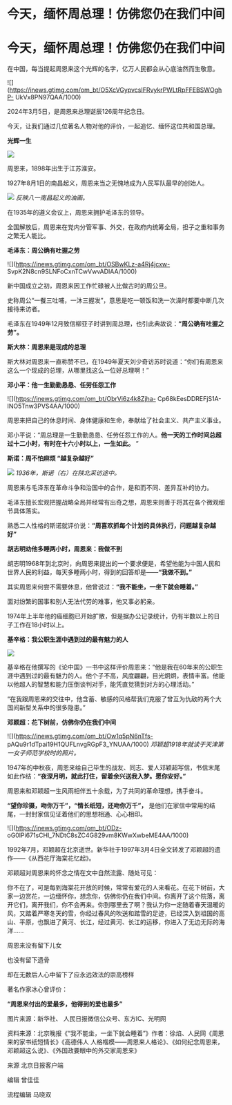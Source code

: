 # 今天，缅怀周总理！仿佛您仍在我们中间

# 今天，缅怀周总理！仿佛您仍在我们中间

在中国，每当提起周恩来这个光辉的名字，亿万人民都会从心底油然而生敬意。

![](https://inews.gtimg.com/om_bt/O5XcVGypvcsIFRvykrPWLtRpFFEBSWOghP-
UkVx8PN97QAA/1000)

2024年3月5日，是周恩来总理诞辰126周年纪念日。

今天，让我们通过几位著名人物对他的评价，一起追忆、缅怀这位共和国总理。

**光辉一生**

![](https://inews.gtimg.com/om_bt/O413T6VCWcPAOE19Dk_Q_oJEizr0zdWv4tt6dkvixz19IAA/1000)

周恩来，1898年出生于江苏淮安。

1927年8月1日的南昌起义，周恩来当之无愧地成为人民军队最早的创始人。

![](https://inews.gtimg.com/om_bt/OKsCO86ns07OCDfvK8-eLIBJRl3Gx8wuVI77HhyauvEVEAA/1000)
_反映八一南昌起义的油画。_

在1935年的遵义会议上，周恩来拥护毛泽东的领导。

全国解放后，周恩来在党内分管军事、外交，在政府内统筹全局，担子之重和事务之繁无人能比。

**毛泽东：周公确有吐握之劳**

![](https://inews.gtimg.com/om_bt/OSBwKLz-a4Rj4jcxw-
SvpK2N8cn9SLNFoCxnTCwVwvADIAA/1000)

新中国成立之初，周恩来因工作忙碌被人比做古时的周公旦。

史称周公“一餐三吐哺，一沐三握发”，意思是吃一顿饭和洗一次澡时都要中断几次接待来访者。

毛泽东在1949年12月致信柳亚子时讲到周总理，也引此典故说：**“周公确有吐握之劳”。**

**斯大林：周恩来是现成的总理**

斯大林对周恩来一直称赞不已，在1949年夏天刘少奇访苏时说道：“你们有周恩来这么一个现成的总理，从哪里找这么一位好总理啊！”

**邓小平：他一生勤勤恳恳、任劳任怨工作**

![](https://inews.gtimg.com/om_bt/ObrVi6z4k8Zjha-
Cp68kEesDDREFjS1A-INO5Tnw3PVS4AA/1000)

周恩来把自己的休息时间、身体健康和生命，奉献给了社会主义、共产主义事业。

邓小平说：“周总理是一生勤勤恳恳、任劳任怨工作的人。**他一天的工作时间总超过十二小时，有时在十六小时以上，一生如此。** ”

**斯诺：周不怕麻烦 “越复杂越好”**

![](https://inews.gtimg.com/om_bt/OaSYL2geDpc1Fu3w72vO2IuyEKwipZIk78nOoZ8TiwA6cAA/1000)
_1936年，斯诺（右）在陕北采访途中。_

周恩来与毛泽东在革命斗争和治国中的合作，是和而不同、差异互补的协力。

毛泽东擅长宏观把握战略全局并经常有出奇之想，周恩来则善于将其在各个微观细节具体落实。

熟悉二人性格的斯诺就评价说：**“周喜欢抓每个计划的具体执行，问题越复杂越好”**

**胡志明劝他多睡两小时，周恩来：我做不到**

胡志明1968年到北京时，向周恩来提出的一个要求便是，希望他能为中国人民和世界人民的利益，每天多睡两小时，得到的回答却是——**“我做不到。”**

其实周恩来何尝不需要休息，他曾说过：**“我不能坐，一坐下就会睡着。”**

面对纷繁的国事和别人无法代劳的难事，他又事必躬亲。

1974年上半年他的癌细胞已开始扩散，但是据办公记录统计，仍有半数以上的日子工作在18小时以上。

**基辛格：我公职生涯中遇到过的最有魅力的人**

![](https://inews.gtimg.com/om_bt/OYBRQ7QVCvuvWQwJCEMVVGztyBEK3M_pEa8hIDSZeue34AA/1000)

基辛格在他撰写的《论中国》一书中这样评价周恩来：“他是我在60年来的公职生涯中遇到过的最有魅力的人。他个子不高，风度翩翩，目光炯炯，表情丰富。他能以他超人的智慧和能力压倒谈判对手，能凭直觉猜到对方的心理活动。”

“在我跟周恩来的交往中，他含蓄、敏感的风格帮我们克服了曾互为仇敌的两个大国间新型关系中的很多隐患。”

**邓颖超：花下树前，仿佛你仍在我们中间**

![](https://inews.gtimg.com/om_bt/Ow1q5pN6nTfs-
pAQu9r1dTpai19H1QUFLnvgRGpF3_YNUAA/1000) _邓颖超1918年就读于天津第一女子师范学校时的照片。_

1947年的中秋夜，周恩来给自己毕生的战友、同志、爱人邓颖超写信，书信末尾如此作结：**“夜深月明，就此打住，留着余兴送我入梦。愿你安好。”**

周恩来和邓颖超一生风雨相伴五十余载，为了共同的革命理想，携手奋斗。

**“望你珍摄，吻你万千”，“情长纸短，还吻你万千”，** 是他们在家信中常用的结尾，一封封家信见证着他们的思想相通、心心相印。

![](https://inews.gtimg.com/om_bt/ODz-
oG0lPi671sCHl_7NDtC8sZC4G829vm8KWwXwbeME4AA/1000)

1992年7月，邓颖超在北京逝世。新华社于1997年3月4日全文转发了邓颖超的遗作——《从西花厅海棠花忆起》。

邓颖超对周恩来的怀念之情在文中自然流露、随处可见：

你不在了，可是每到海棠花开放的时候，常常有爱花的人来看花。在花下树前，大家一边赏花，一边缅怀你，想念你，仿佛你仍在我们中间。你离开了这个院落，离开它们，离开我们，你不会再来。你到哪里去了啊？我认为你一定随着春天温暖的风，又踏着严寒冬天的雪，你经过春风的吹送和踏雪的足迹，已经深入到祖国的高山、平原，也飘进了黄河、长江，经过黄河、长江的运移，你进入了无边无际的海洋……

周恩来没有留下儿女

也没有留下遗骨

却在无数后人心中留下了应永远效法的崇高榜样

著名作家冰心曾评价：

**“周恩来付出的爱最多，他得到的爱也最多”**

图片来源：新华社、 人民日报微信公众号、东方IC、光明网

资料来源：北京晚报《“我不能坐，一坐下就会睡着”》作者：徐焰、人民网《周恩来的家书纸短情长》《高德伟人
人格楷模——周恩来人格论》、《如何纪念周恩来，邓颖超这么说》、《外国政要眼中的外交家周恩来》

来源 北京日报客户端

编辑 曾佳佳

流程编辑 马晓双

